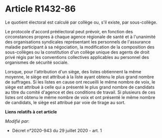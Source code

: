 # Article R1432-86

Le quotient électoral est calculé par collège ou, s'il existe, par sous-collège.

Le protocole d'accord préélectoral peut prévoir, en fonction des circonstances propres à chaque agence régionale de santé et
à l'unanimité des organisations syndicales représentant les personnels de l'assurance maladie participant à sa négociation,
la modification de la composition des sous-collèges ou la constitution d'un collège unique des agents de droit privé régis
par les conventions collectives applicables au personnel des organismes de sécurité sociale.

Lorsque, pour l'attribution d'un siège, des listes obtiennent la même moyenne, le siège est attribué à la liste ayant obtenu
le plus grand nombre de suffrages. Si les listes en cause ont recueilli le même nombre de voix, le siège est attribué à celle
qui a présenté le plus grand nombre de candidats au titre du comité d'agence et des conditions de travail. Si plusieurs de
ces listes ont obtenu le même nombre de voix et ont présenté le même nombre de candidats, le siège est attribué par voie de
tirage au sort.

**Liens relatifs à cet article**

_Modifié par_:

  - Décret n°2020-943 du 29 juillet 2020 - art. 1

